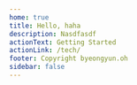 ```yaml
---
home: true
title: Hello, haha
description: Nasdfasdf
actionText: Getting Started
actionLink: /tech/
footer: Copyright byeongyun.oh
sidebar: false
---
```

